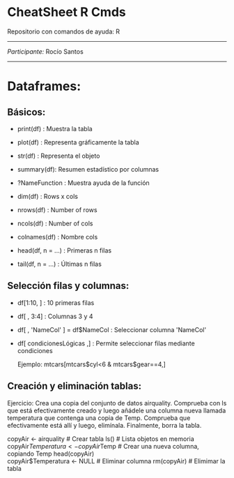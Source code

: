 # CheatSheet R Cmds
Repositorio con comandos de ayuda: R

---
*Participante:* Rocío Santos

---
# Dataframes:
## Básicos:

- print(df) : Muestra la tabla
- plot(df) : Representa gráficamente la tabla
- str(df) : Representa el objeto
- summary(df): Resumen estadístico por columnas
- ?NameFunction : Muestra ayuda de la función

- dim(df) : Rows x cols
- nrows(df) : Number of rows
- ncols(df) : Number of cols
- colnames(df) : Nombre cols

- head(df, n = ...) : Primeras n filas 
- tail(df, n = ...) : Últimas n filas

## Selección filas y columnas:
- df[1:10, ] : 10 primeras filas
- df[ , 3:4] : Columnas 3 y 4
- df[ , 'NameCol' ] = df$NameCol : Seleccionar columna 'NameCol'
- df[ condicionesLógicas ,] : Permite seleccionar filas mediante condiciones

   Ejemplo: mtcars[mtcars$cyl<6 & mtcars$gear==4,]

## Creación y eliminación tablas:

   Ejercicio: Crea una copia del conjunto de datos airquality. Comprueba con ls que está efectivamente creado y luego añádele una
   columna nueva llamada temperatura que contenga una copia de Temp. Comprueba que efectivamente está allí y luego, elimínala.
   Finalmente, borra la tabla.
   
   copyAir <- airquality                  # Crear tabla
   ls()                                   # Lista objetos en memoria 
   copyAir$Temperatura <- copyAir$Temp    # Crear una nueva columna, copiando Temp
   head(copyAir)                          
   copyAir$Temperatura <- NULL            # Eliminar columna
   rm(copyAir)                            # Elimimar la tabla
